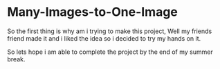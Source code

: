 # Many-Images-to-One-Image

So the first thing is why am i trying to make this project, Well my friends friend made it and i liked the idea so i decided to try my hands on it.

So lets hope i am able to complete the project by the end of my summer break.
